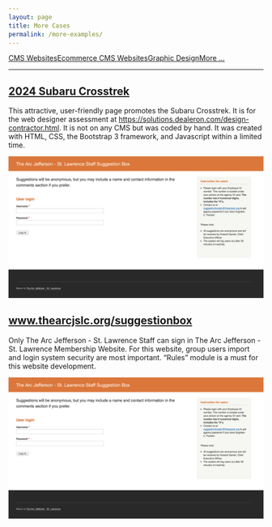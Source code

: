 ```yaml
---
layout: page
title: More Cases
permalink: /more-examples/
---
```


<div class="submenuright">
   <p><a href="/regular-website-examples/">CMS Websites</a><a href="/ecommerce-website-examples/">Ecommerce CMS Websites</a><a href="/graphic-design-examples/">Graphic Design</a><a href="/more-examples/">More ...</a></p>
</div>

<div class="submenurighthr">
   <hr>
</div>

<div class="gridlayoutthird">
    <h2><a href="https://www.bluewebnodes.com/exercises/subaru/" target="_blank">2024 Subaru Crosstrek</a></h2>
</div>

This attractive, user-friendly page promotes the Subaru Crosstrek. It is for the web designer assessment
at https://solutions.dealeron.com/design-contractor.html. It is not on any CMS but was coded by hand.
It was created with HTML, CSS, the Bootstrap 3 framework, and Javascript within a limited time.

[![Site Home](/images/suggestionboxHome.jpg "2024SubaruCrosstrek Home")](https://www.bluewebnodes.com/exercises/subaru/)

<div class="gridlayoutthird">
    <h2><a href="https://www.thearcjslc.org/suggestionbox" target="_blank">www.thearcjslc.org/suggestionbox</a></h2>
</div>

Only The Arc Jefferson - St. Lawrence Staff can sign in The Arc Jefferson - St. Lawrence Membership Website. For this website, group users import and login system security are most important. “Rules” module is a must for this website development.

[![Site Home](/images/suggestionboxHome.jpg "thearcjslc.org/suggestionbox Home")](https://www.thearcjslc.org/suggestionbox)

